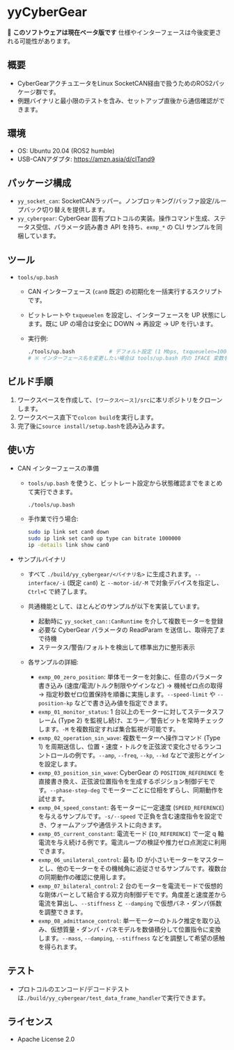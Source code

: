 # yyCyberGear

🚧 **このソフトウェアは現在ベータ版です**
仕様やインターフェースは今後変更される可能性があります。

## 概要

- CyberGearアクチュエータをLinux SocketCAN経由で扱うためのROS2パッケージ群です。
- 例題バイナリと最小限のテストを含み、セットアップ直後から通信確認ができます。

## 環境

- OS: Ubuntu 20.04 (ROS2 humble)
- USB-CANアダプタ: <https://amzn.asia/d/clTand9>

## パッケージ構成

- `yy_socket_can`: SocketCANラッパー。ノンブロッキング/バッファ設定/ループバック切り替えを提供します。
- `yy_cybergear`: CyberGear 固有プロトコルの実装。操作コマンド生成、ステータス受信、パラメータ読み書き API を持ち、`exmp_*` の CLI サンプルを同梱しています。

## ツール

- `tools/up.bash`
  - CAN インターフェース (`can0` 既定) の初期化を一括実行するスクリプトです。
  - ビットレートや `txqueuelen` を設定し、インターフェースを UP 状態にします。既に UP の場合は安全に DOWN → 再設定 → UP を行います。
  - 実行例:

    ```bash
    ./tools/up.bash           # デフォルト設定 (1 Mbps, txqueuelen=1000)
    # ※ インターフェース名を変更したい場合は tools/up.bash 内の IFACE 変数を直接編集してください
    ```

## ビルド手順

1. ワークスペースを作成して、`[ワークスペース]/src`に本リポジトリをクローンします。
2. ワークスペース直下で`colcon build`を実行します。
3. 完了後に`source install/setup.bash`を読み込みます。

## 使い方

- CAN インターフェースの準備

  - `tools/up.bash` を使うと、ビットレート設定から状態確認までをまとめて実行できます。

    ```bash
    ./tools/up.bash
    ```

  - 手作業で行う場合:

    ```bash
    sudo ip link set can0 down
    sudo ip link set can0 up type can bitrate 1000000
    ip -details link show can0
    ```

- サンプルバイナリ

  - すべて `./build/yy_cybergear/<バイナリ名>` に生成されます。`--interface/-i` (既定 `can0`) と `--motor-id/-M` で対象デバイスを指定し、`Ctrl+C` で終了します。
  - 共通機能として、ほとんどのサンプルが以下を実装しています。
    - 起動時に `yy_socket_can::CanRuntime` を介して複数モーターを登録
    - 必要な CyberGear パラメータの ReadParam を送信し、取得完了まで待機
    - ステータス/警告/フォルトを検出して標準出力に整形表示

  - 各サンプルの詳細:
    - `exmp_00_zero_position`: 単体モーターを対象に、任意のパラメータ書き込み (速度/電流/トルク制限やゲインなど) → 機械ゼロ点の取得 → 指定秒数ゼロ位置保持を順番に実施します。`--speed-limit` や `--position-kp` などで書き込み値を指定できます。
    - `exmp_01_monitor_status`: 1 台以上のモーターに対してステータスフレーム (Type 2) を監視し続け、エラー／警告ビットを常時チェックします。`-M` を複数指定すれば集合監視が可能です。
    - `exmp_02_operation_sin_wave`: 複数モーターへ操作コマンド (Type 1) を周期送信し、位置・速度・トルクを正弦波で変化させるランコントロールの例です。`--amp`, `--freq`, `--kp`, `--kd` などで波形とゲインを設定します。
    - `exmp_03_position_sin_wave`: CyberGear の `POSITION_REFERENCE` を直接書き換え、正弦波位置指令を生成するポジション制御デモです。`--phase-step-deg` でモーターごとに位相をずらし、同期動作を試せます。
    - `exmp_04_speed_constant`: 各モーターに一定速度 (`SPEED_REFERENCE`) を与えるサンプルです。`-s/--speed` で正負を含む速度指令を設定でき、ウォームアップや通信テストに向きます。
    - `exmp_05_current_constant`: 電流モード (`IQ_REFERENCE`) で一定 q 軸電流を与え続ける例です。電流ループの検証や推力ゼロ点測定に利用できます。
    - `exmp_06_unilateral_control`: 最も ID が小さいモーターをマスターとし、他のモーターをその機械角に追従させるサンプルです。複数台の同期動作の確認に使用します。
    - `exmp_07_bilateral_control`: 2 台のモーターを電流モードで仮想的な剛体バーとして結合する双方向制御デモです。角度差と速度差から電流を算出し、`--stiffness` と `--damping` で仮想バネ・ダンパ係数を調整できます。
    - `exmp_08_admittance_control`: 単一モーターのトルク推定を取り込み、仮想質量・ダンパ・バネモデルを数値積分して位置指令に変換します。`--mass`, `--damping`, `--stiffness` などを調整して希望の感触を得られます。

## テスト

- プロトコルのエンコード/デコードテストは`./build/yy_cybergear/test_data_frame_handler`で実行できます。

## ライセンス

- Apache License 2.0
